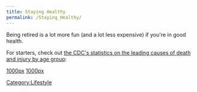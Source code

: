 ```yaml
---
title: Staying Healthy
permalink: /Staying_Healthy/
---
```


Being retired is a lot more fun (and a lot less expensive) if you're in good health.

For starters, check out [the CDC's statistics on the leading causes of death and injury by age group](http://www.cdc.gov/injury/wisqars/LeadingCauses_images.html):

[1000px](/File:CDC_nonfatal_injury_2012.gif "wikilink") [1000px](/File:CDC_death_2011.gif "wikilink")

[Category:Lifestyle](/Category:Lifestyle "wikilink")